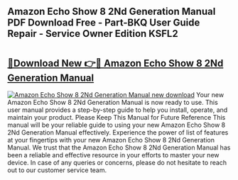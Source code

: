 ## Amazon Echo Show 8 2Nd Generation Manual PDF Download Free - Part-BKQ User Guide Repair - Service Owner Edition KSFL2

# <h2><a href="http://bc42306.oget.top/?id=Amazon+Echo+Show+8+2Nd+Generation+Manual">🔗Download New 👉🔴 Amazon Echo Show 8 2Nd Generation Manual</a></h2>

[![Amazon Echo Show 8 2Nd Generation Manual new download](https://i.imgur.com/5g1atiW.png)](http://bc42306.oget.top/?id=Amazon+Echo+Show+8+2Nd+Generation+Manual)
Your new Amazon Echo Show 8 2Nd Generation Manual is now ready to use. This user manual provides a step-by-step guide to help you install, operate, and maintain your product. Please Keep This Manual for Future Reference This manual will be your reliable guide to using your new Amazon Echo Show 8 2Nd Generation Manual effectively. Experience the power of list of features at your fingertips with your new Amazon Echo Show 8 2Nd Generation Manual. We trust that the Amazon Echo Show 8 2Nd Generation Manual has been a reliable and effective resource in your efforts to master your new device. In case of any queries or concerns, please do not hesitate to reach out to our customer service team.
